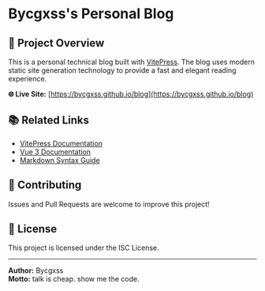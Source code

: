 # Bycgxss's Personal Blog

## 📖 Project Overview

This is a personal technical blog built with [VitePress](https://vitepress.dev/). The blog uses modern static site generation technology to provide a fast and elegant reading experience.

**🌐 Live Site:** [https://bycgxss.github.io/blog](https://bycgxss.github.io/blog)

## 📚 Related Links

- [VitePress Documentation](https://vitepress.dev/)
- [Vue 3 Documentation](https://vuejs.org/)
- [Markdown Syntax Guide](https://www.markdownguide.org/)

## 🤝 Contributing

Issues and Pull Requests are welcome to improve this project!

## 📄 License

This project is licensed under the ISC License.

---

**Author:** Bycgxss  
**Motto:** talk is cheap. show me the code.
